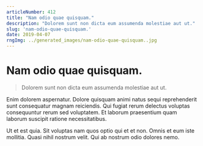 ```yaml
---
articleNumber: 412
title: "Nam odio quae quisquam."
description: "Dolorem sunt non dicta eum assumenda molestiae aut ut."
slug: 'nam-odio-quae-quisquam.'
date: 2019-04-07
rngImg: ../generated_images/nam-odio-quae-quisquam..jpg
---
```


# Nam odio quae quisquam.

> Dolorem sunt non dicta eum assumenda molestiae aut ut.

Enim dolorem aspernatur. Dolore quisquam animi natus sequi reprehenderit sunt consequatur magnam reiciendis. Qui fugiat rerum delectus voluptas consequuntur rerum sed voluptatem. Et laborum praesentium quam laborum suscipit ratione necessitatibus.
 Ut et est quia. Sit voluptas nam quos optio qui et et non. Omnis et eum iste mollitia. Quasi nihil nostrum velit. Qui ab nostrum odio dolores nemo.

